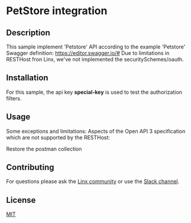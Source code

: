 # PetStore integration

## Description
This sample implement 'Petstore' API according to the example 'Petstore' Swagger definition: https://editor.swagger.io/#  Due to limitations in RESTHost fron Linx, we've not implemented the securitySchemes/oauth. 

## Installation
For this sample, the api key **special-key** is used to test the authorization filters. 


## Usage
Some exceptions and limitations:
Aspects of the Open API 3 specification which are not supported by the RESTHost:

Restore the postman collection 



## Contributing

For questions please ask the [Linx community](https://linx/software/community) or use the [Slack channel](https://linxsoftware.slack.com/archives/C01FLBC1XNX). 

## License

[MIT](https://github.com/linx-software/template-repo/blob/main/LICENSE.txt)
